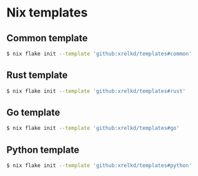 # Nix templates

## Common template

```bash
$ nix flake init --template 'github:xrelkd/templates#common'
```

## Rust template

```bash
$ nix flake init --template 'github:xrelkd/templates#rust'
```

## Go template

```bash
$ nix flake init --template 'github:xrelkd/templates#go'
```

## Python template

```bash
$ nix flake init --template 'github:xrelkd/templates#python'
```
